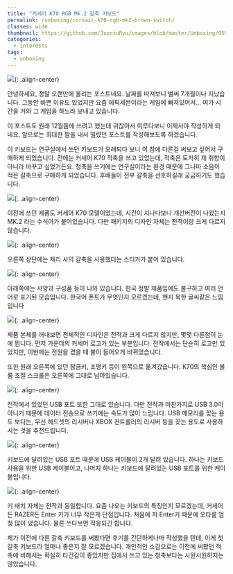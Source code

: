 ```yaml
---
title: "커세어 K70 RGB Mk.2 갈축 키보드"
permalink: /unboxing/corsair-k70-rgb-mk2-brown-switch/
classes: wide
thumbnail: https://github.com/JoonsuRyu/images/blob/master/Unboxing/059/00.jpg?raw=true
categories:
  - interests
tags:
  - unboxing
---
```


![](https://github.com/JoonsuRyu/images/blob/master/Unboxing/059/00.jpg?raw=true){: .align-center}

안녕하세요, 정말 오랜만에 올리는 포스트네요. 날짜를 따져보니 벌써 7개월이나 지났습니다. 그동안 바쁜 이유도 있었지만 요즘 에픽세븐이라는 게임에 빠져있어서... 여가 시간을 거의 그 게임을 하느라 보내고 있습니다.

이 포스트도 원래 12월쯤에 쓰려고 했는데 귀찮아서 미루다보니 이제서야 작성하게 되네요. 앞으로는 최대한 짬을 내서 밀렸던 포스트를 작성해보도록 하겠습니다.

이 키보드는 연구실에서 쓰던 키보드가 오래되다 보니 이 참에 다른걸 써보고 싶어서 구매하게 되었습니다. 전에는 커세어 K70 적축을 쓰고 있었는데, 적축은 도저히 제 취향이 아니라 바꾸고 싶었거든요. 청축을 쓰기에는 연구실이라는 환경 때문에 그나마 소음이 적은 갈축으로 구매하게 되었습니다. 후배들이 전부 갈축을 선호하길래 궁금하기도 했습니다.

![](https://github.com/JoonsuRyu/images/blob/master/Unboxing/059/01.jpg?raw=true){: .align-center}

이전에 쓰던 제품도 커세어 K70 모델이었는데, 시간이 지나다보니 개선버전이 나왔는지 MK.2 라는 수식어가 붙어있습니다. 다만 패키지의 디자인 자체는 전작이랑 크게 다르지 않습니다.

![](https://github.com/JoonsuRyu/images/blob/master/Unboxing/059/02.jpg?raw=true){: .align-center}

오른쪽 상단에는 체리 사의 갈축을 사용했다는 스티커가 붙어 있습니다.

![](https://github.com/JoonsuRyu/images/blob/master/Unboxing/059/03.jpg?raw=true){: .align-center}

아래쪽에는 사양과 구성품 등이 나와 있습니다. 한국 정발 제품임에도 불구하고 여러 언어로 표기된 모습입니다. 한국어 폰트가 무엇인지 모르겠는데, 왠지 북한 글씨같은 느낌입니다

![](https://github.com/JoonsuRyu/images/blob/master/Unboxing/059/04.jpg?raw=true){: .align-center}

제품 본체를 꺼내보면 전체적인 디자인은 전작과 크게 다르지 않지만, 몇몇 다른점이 눈에 띕니다. 먼저 가운데의 커세어 로고가 있는 부분입니다. 전작에서는 단순히 로고만 있었지만, 이번에는 전원을 켰을 때 불이 들어오게 바뀌었습니다.

또한 원래 오른쪽에 있던 잠금키, 조명키 등이 왼쪽으로 옮겨갔습니다. K70의 핵심인 볼륨 조절 스크롤은 오른쪽에 그대로 남아있습니다.

![](https://github.com/JoonsuRyu/images/blob/master/Unboxing/059/05.jpg?raw=true){: .align-center}

전작에서 있었던 USB 포트 또한 그대로 있습니다. 다만 전작과 마찬가지로 USB 3.0이 아니기 때문에 데이터 전송으로 쓰기에는 속도가 많이 느립니다. USB 메모리를 꽂는 용도 보다는, 무선 헤드셋의 리시버나 XBOX 컨트롤러의 리시버 등을 꽂는 용도로 사용하시는 것을 추천드립니다.

![](https://github.com/JoonsuRyu/images/blob/master/Unboxing/059/06.jpg?raw=true){: .align-center}

키보드에 달려있는 USB 포트 때문에 USB 케이블이 2개 달려 있습니다. 하나는 키보드 사용을 위한 USB 케이블이고, 나머지 하나는 키보드에 달려있는 USB 포트를 위한 케이블입니다.

![](https://github.com/JoonsuRyu/images/blob/master/Unboxing/059/07.jpg?raw=true){: .align-center}

키 배치 자체는 전작과 동일합니다. 요즘 나오는 키보드의 특징인지 모르겠는데, 커세어든 RAZER든 Enter 키가 너무 작은게 단점입니다. 처음에 저 Enter키 때문에 오타를 엄청 많이 냈습니다. 물론 쓰다보면 적응되긴 합니다.

제가 이전에 다른 갈축 키보드를 써봤다면 후기를 간단하게나마 작성했을 텐데, 이게 첫 갈축 키보드라 얼마나 좋은지 잘 모르겠습니다. 개인적인 소감으로는 이전에 써봤던 적축에 비해서는 확실히 타건감이 좋았지만 집에서 쓰고 있는 청축보다는 시원시원하지는 않았습니다.
